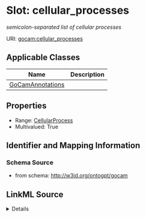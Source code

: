 # Slot: cellular_processes
_semicolon-separated list of cellular processes_


URI: [gocam:cellular_processes](http://w3id.org/ontogpt/gocam/cellular_processes)



<!-- no inheritance hierarchy -->




## Applicable Classes

| Name | Description |
| --- | --- |
[GoCamAnnotations](GoCamAnnotations.md) | 






## Properties

* Range: [CellularProcess](CellularProcess.md)
* Multivalued: True








## Identifier and Mapping Information







### Schema Source


* from schema: http://w3id.org/ontogpt/gocam




## LinkML Source

<details>
```yaml
name: cellular_processes
description: semicolon-separated list of cellular processes
from_schema: http://w3id.org/ontogpt/gocam
rank: 1000
multivalued: true
alias: cellular_processes
owner: GoCamAnnotations
domain_of:
- GoCamAnnotations
range: CellularProcess

```
</details>